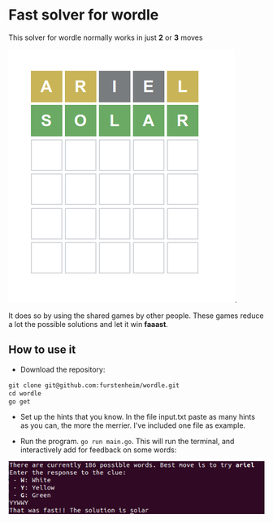 # Fast solver for wordle

This solver for wordle normally works in just **2** or **3** moves

![](./resources/solar.png).

It does so by using the shared games by other people. These games reduce a lot the possible solutions and let it win **faaast**.


## How to use it

* Download the repository:

```
git clone git@github.com:furstenheim/wordle.git
cd wordle
go get
```

* Set up the hints that you know. In the file input.txt paste as many hints as you can, the more the merrier. I've included one file as example.

* Run the program. `go run main.go`. This will run the terminal, and interactively add for feedback on some words:

![](./resources/terminal.png)